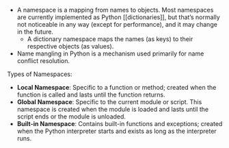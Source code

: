 - A namespace is a mapping from names to objects. Most namespaces are currently implemented as Python [[dictionaries]], but that’s normally not noticeable in any way (except for performance), and it may change in the future.
	- A dictionary namespace maps the names (as keys) to their respective objects (as values).
- Name mangling in Python is a mechanism used primarily for name conflict resolution.

Types of Namespaces:
- **Local Namespace**: Specific to a function or method; created when the function is called and lasts until the function returns.
- **Global Namespace**: Specific to the current module or script. This namespace is created when the module is loaded and lasts until the script ends or the module is unloaded.
- **Built-in Namespace**: Contains built-in functions and exceptions; created when the Python interpreter starts and exists as long as the interpreter runs.
